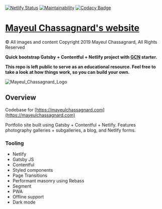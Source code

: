 [![Netlify Status](https://api.netlify.com/api/v1/badges/2d59365f-783d-430c-8c5f-2e43b99141dc/deploy-status)](https://app.netlify.com/sites/mayeulchassagnard/deploys) [![Maintainability](https://api.codeclimate.com/v1/badges/51747ba4dda710f7f4ab/maintainability)](https://codeclimate.com/github/MayeulChassagnard/website/maintainability) [![Codacy Badge](https://api.codacy.com/project/badge/Grade/93fc960481464296bc194f58894b04e1)](https://www.codacy.com/manual/MayeulChassagnard/website?utm_source=github.com&amp;utm_medium=referral&amp;utm_content=MayeulChassagnard/website&amp;utm_campaign=Badge_Grade)

# [Mayeul Chassagnard's website](https://mayeulchassagnard.com)

© All images and content Copyright 2019 Mayeul Chassagnard, All Rights Reserved

**Quick bootstrap Gatsby + Contentful + Netlify project with [GCN](https://github.com/ryanwiemer/gatsby-starter-gcn) starter.**

**This repo is left public to serve as an educational resource. Feel free to take a look at how things work, so you can build your own.**

![Mayeul_Chassagnard_Logo](https://raw.githubusercontent.com/MayeulChassagnard/website/master/static/share/share.png)

## Overview

Codebase for [https://mayeulchassagnard.com](https://mayeulchassagnard.com)

Portfolio site built using Gatsby + Contentful + Netlify. Features photography galleries + subgalleries, a blog, and Netlify forms.

### Tooling

- Netlify
- Gatsby JS
- Contentful
- Styled components
- Page Transitions
- Performant masonry using Rebass
- Segment
- PWA
- Offline support
- Dark mode
